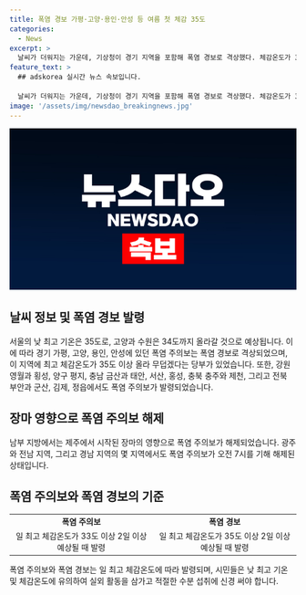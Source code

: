 ```yaml
---
title: 폭염 경보 가평·고양·용인·안성 등 여름 첫 체감 35도
categories:
  - News
excerpt: >
  날씨가 더워지는 가운데, 기상청이 경기 지역을 포함해 폭염 경보로 격상했다. 체감온도가 35도 이상으로 예보되며, 사람들은 실외 활동을 자제하고 수분 섭취에 신경 써야 한다. 한편, 제주를 시작으로 남부 지방은 장마 영향으로 폭염 주의보가 해제됐다. 폭염 주의보와 폭염 경보의 발령 기준에 대한 안내도 함께 전해졌다. 
feature_text: >
  ## adskorea 실시간 뉴스 속보입니다.

  날씨가 더워지는 가운데, 기상청이 경기 지역을 포함해 폭염 경보로 격상했다. 체감온도가 35도 이상으로 예보되며, 사람들은 실외 활동을 자제하고 수분 섭취에 신경 써야 한다. 한편, 제주를 시작으로 남부 지방은 장마 영향으로 폭염 주의보가 해제됐다. 폭염 주의보와 폭염 경보의 발령 기준에 대한 안내도 함께 전해졌다. 
image: '/assets/img/newsdao_breakingnews.jpg'
---
```


<p><img src="/assets/img/newsdao_breakingnews.jpg" alt="adskorea 속보" /></p>

<h2 data-ke-size="size26">날씨 정보 및 폭염 경보 발령</h2>

<p data-ke-size="size16">서울의 낮 최고 기온은 35도로, 고양과 수원은 34도까지 올라갈 것으로 예상됩니다. 이에 따라 경기 가평, 고양, 용인, 안성에 있던 폭염 주의보는 폭염 경보로 격상되었으며, 이 지역에 최고 체감온도가 35도 이상 올라 무덥겠다는 당부가 있었습니다. 또한, 강원 영월과 횡성, 양구 평지, 충남 금산과 태안, 서산, 홍성, 충북 충주와 제천, 그리고 전북 부안과 군산, 김제, 정읍에서도 폭염 주의보가 발령되었습니다.</p>

<h2 data-ke-size="size26">장마 영향으로 폭염 주의보 해제</h2>

<p data-ke-size="size16">남부 지방에서는 제주에서 시작된 장마의 영향으로 폭염 주의보가 해제되었습니다. 광주와 전남 지역, 그리고 경남 지역의 몇 지역에서도 폭염 주의보가 오전 7시를 기해 해제된 상태입니다.</p>

<h2 data-ke-size="size26">폭염 주의보와 폭염 경보의 기준</h2>

<table>
    <tr>
        <td style="text-align: center; height: 17px;"><b>폭염 주의보</b></td>
        <td style="text-align: center; height: 17px;"><b>폭염 경보</b></td>
    </tr>
    <tr>
        <td style="text-align: center; height: 17px;">일 최고 체감온도가 33도 이상 2일 이상 예상될 때 발령</td>
        <td style="text-align: center; height: 17px;">일 최고 체감온도가 35도 이상 2일 이상 예상될 때 발령</td>
    </tr>
</table>

<p data-ke-size="size16">폭염 주의보와 폭염 경보는 일 최고 체감온도에 따라 발령되며, 시민들은 낮 최고 기온 및 체감온도에 유의하여 실외 활동을 삼가고 적절한 수분 섭취에 신경 써야 합니다.</p>

